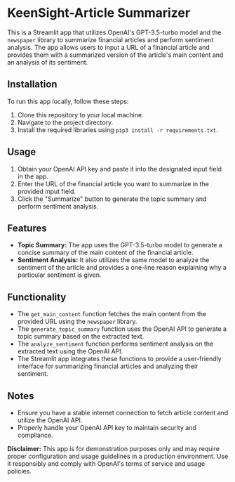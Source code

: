 # KeenSight-Article Summarizer

This is a Streamlit app that utilizes OpenAI's GPT-3.5-turbo model and the `newspaper` library to summarize financial articles and perform sentiment analysis. The app allows users to input a URL of a financial article and provides them with a summarized version of the article's main content and an analysis of its sentiment.

## Installation

To run this app locally, follow these steps:

1. Clone this repository to your local machine.
2. Navigate to the project directory.
3. Install the required libraries using `pip3 install -r requirements.txt`.

## Usage

1. Obtain your OpenAI API key and paste it into the designated input field in the app.
2. Enter the URL of the financial article you want to summarize in the provided input field.
3. Click the "Summarize" button to generate the topic summary and perform sentiment analysis.

## Features

- **Topic Summary:** The app uses the GPT-3.5-turbo model to generate a concise summary of the main content of the financial article.
- **Sentiment Analysis:** It also utilizes the same model to analyze the sentiment of the article and provides a one-line reason explaining why a particular sentiment is given.

## Functionality

- The `get_main_content` function fetches the main content from the provided URL using the `newspaper` library.
- The `generate_topic_summary` function uses the OpenAI API to generate a topic summary based on the extracted text.
- The `analyze_sentiment` function performs sentiment analysis on the extracted text using the OpenAI API.
- The Streamlit app integrates these functions to provide a user-friendly interface for summarizing financial articles and analyzing their sentiment.

## Notes

- Ensure you have a stable internet connection to fetch article content and utilize the OpenAI API.
- Properly handle your OpenAI API key to maintain security and compliance.

**Disclaimer:** This app is for demonstration purposes only and may require proper configuration and usage guidelines in a production environment. Use it responsibly and comply with OpenAI's terms of service and usage policies.